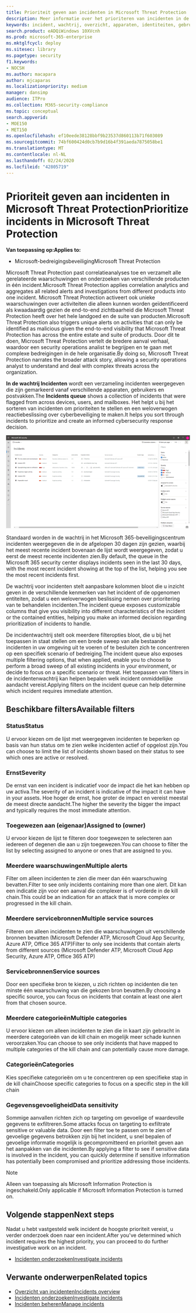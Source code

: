 ```yaml
---
title: Prioriteit geven aan incidenten in Microsoft Threat Protection
description: Meer informatie over het prioriteren van incidenten in de wachtrij voor incidenten in Microsoft Threat Protection
keywords: incident, wachtrij, overzicht, apparaten, identiteiten, gebruikers, postvak, e-mail, incidenten
search.product: eADQiWindows 10XVcnh
ms.prod: microsoft-365-enterprise
ms.mktglfcycl: deploy
ms.sitesec: library
ms.pagetype: security
f1.keywords:
- NOCSH
ms.author: macapara
author: mjcaparas
ms.localizationpriority: medium
manager: dansimp
audience: ITPro
ms.collection: M365-security-compliance
ms.topic: conceptual
search.appverid:
- MOE150
- MET150
ms.openlocfilehash: ef10eede38128bbf9b23537d860113b71f603089
ms.sourcegitcommit: 74bf600424d0cb7b9d16b4f391aeda7875058be1
ms.translationtype: MT
ms.contentlocale: nl-NL
ms.lasthandoff: 02/24/2020
ms.locfileid: "42805719"
---
```

# <a name="prioritize-incidents-in-microsoft-threat-protection"></a><span data-ttu-id="a8f19-104">Prioriteit geven aan incidenten in Microsoft Threat Protection</span><span class="sxs-lookup"><span data-stu-id="a8f19-104">Prioritize incidents in Microsoft Threat Protection</span></span>

<span data-ttu-id="a8f19-105">**Van toepassing op:**</span><span class="sxs-lookup"><span data-stu-id="a8f19-105">**Applies to:**</span></span>
- <span data-ttu-id="a8f19-106">Microsoft-bedreigingsbeveiliging</span><span class="sxs-lookup"><span data-stu-id="a8f19-106">Microsoft Threat Protection</span></span>



<span data-ttu-id="a8f19-107">Microsoft Threat Protection past correlatieanalyses toe en verzamelt alle gerelateerde waarschuwingen en onderzoeken van verschillende producten in één incident.</span><span class="sxs-lookup"><span data-stu-id="a8f19-107">Microsoft Threat Protection applies correlation analytics and aggregates all related alerts and investigations from different products into one incident.</span></span> <span data-ttu-id="a8f19-108">Microsoft Threat Protection activeert ook unieke waarschuwingen over activiteiten die alleen kunnen worden geïdentificeerd als kwaadaardig gezien de end-to-end zichtbaarheid die Microsoft Threat Protection heeft over het hele landgoed en de suite van producten.</span><span class="sxs-lookup"><span data-stu-id="a8f19-108">Microsoft Threat Protection also triggers unique alerts on activities that can only be identified as malicious given the end-to-end visibility that Microsoft Threat Protection has across the entire estate and suite of products.</span></span> <span data-ttu-id="a8f19-109">Door dit te doen, Microsoft Threat Protection vertelt de bredere aanval verhaal, waardoor een security operations analist te begrijpen en te gaan met complexe bedreigingen in de hele organisatie.</span><span class="sxs-lookup"><span data-stu-id="a8f19-109">By doing so, Microsoft Threat Protection narrates the broader attack story, allowing a security operations analyst to understand and deal with complex threats across the organization.</span></span>


<span data-ttu-id="a8f19-110">**In de wachtrij Incidenten** wordt een verzameling incidenten weergegeven die zijn gemarkeerd vanaf verschillende apparaten, gebruikers en postvakken.</span><span class="sxs-lookup"><span data-stu-id="a8f19-110">The **Incidents queue** shows a collection of incidents that were flagged from across devices, users, and mailboxes.</span></span> <span data-ttu-id="a8f19-111">Het helpt u bij het sorteren van incidenten om prioriteiten te stellen en een weloverwogen reactiebeslissing over cyberbeveiliging te maken.</span><span class="sxs-lookup"><span data-stu-id="a8f19-111">It helps you sort through incidents to prioritize and create an informed cybersecurity response decision.</span></span>


![Afbeelding van incidentenwachtrij](../../media/incidents-queue.png) 

<span data-ttu-id="a8f19-113">Standaard worden in de wachtrij in het Microsoft 365-beveiligingscentrum incidenten weergegeven die in de afgelopen 30 dagen zijn gezien, waarbij het meest recente incident bovenaan de lijst wordt weergegeven, zodat u eerst de meest recente incidenten zien.</span><span class="sxs-lookup"><span data-stu-id="a8f19-113">By default, the queue in the Microsoft 365 security center displays incidents seen in the last 30 days, with the most recent incident showing at the top of the list, helping you see the most recent incidents first.</span></span>

<span data-ttu-id="a8f19-114">De wachtrij voor incidenten stelt aanpasbare kolommen bloot die u inzicht geven in de verschillende kenmerken van het incident of de opgenomen entiteiten, zodat u een weloverwogen beslissing nemen over prioritering van te behandelen incidenten.</span><span class="sxs-lookup"><span data-stu-id="a8f19-114">The incident queue exposes customizable columns that give you visibility into different characteristics of the incident or the contained entities, helping you make an informed decision regarding prioritization of incidents to handle.</span></span> 

<span data-ttu-id="a8f19-115">De incidentwachtrij stelt ook meerdere filteropties bloot, die u bij het toepassen in staat stellen om een brede sweep van alle bestaande incidenten in uw omgeving uit te voeren of te besluiten zich te concentreren op een specifiek scenario of bedreiging.</span><span class="sxs-lookup"><span data-stu-id="a8f19-115">The incident queue also exposes multiple filtering options, that when applied, enable you to choose to perform a broad sweep of all existing incidents in your environment, or decide to focus on a specific scenario or threat.</span></span> <span data-ttu-id="a8f19-116">Het toepassen van filters in de incidentenwachtrij kan helpen bepalen welk incident onmiddellijke aandacht vereist.</span><span class="sxs-lookup"><span data-stu-id="a8f19-116">Applying filters on the incident queue can help determine which incident requires immediate attention.</span></span> 

## <a name="available-filters"></a><span data-ttu-id="a8f19-117">Beschikbare filters</span><span class="sxs-lookup"><span data-stu-id="a8f19-117">Available filters</span></span>

### <a name="status"></a><span data-ttu-id="a8f19-118">Status</span><span class="sxs-lookup"><span data-stu-id="a8f19-118">Status</span></span>
<span data-ttu-id="a8f19-119">U ervoor kiezen om de lijst met weergegeven incidenten te beperken op basis van hun status om te zien welke incidenten actief of opgelost zijn.</span><span class="sxs-lookup"><span data-stu-id="a8f19-119">You can choose to limit the list of incidents shown based on their status to see which ones are active or resolved.</span></span>

### <a name="severity"></a><span data-ttu-id="a8f19-120">Ernst</span><span class="sxs-lookup"><span data-stu-id="a8f19-120">Severity</span></span>
<span data-ttu-id="a8f19-121">De ernst van een incident is indicatief voor de impact die het kan hebben op uw activa.</span><span class="sxs-lookup"><span data-stu-id="a8f19-121">The severity of an incident is indicative of the impact it can have in your assets.</span></span> <span data-ttu-id="a8f19-122">Hoe hoger de ernst, hoe groter de impact en vereist meestal de meest directe aandacht.</span><span class="sxs-lookup"><span data-stu-id="a8f19-122">The higher the severity the bigger the impact and typically requires the most immediate attention.</span></span> 

### <a name="assigned-to-owner"></a><span data-ttu-id="a8f19-123">Toegewezen aan (eigenaar)</span><span class="sxs-lookup"><span data-stu-id="a8f19-123">Assigned to (owner)</span></span>
<span data-ttu-id="a8f19-124">U ervoor kiezen de lijst te filteren door toegewezen te selecteren aan iedereen of degenen die aan u zijn toegewezen.</span><span class="sxs-lookup"><span data-stu-id="a8f19-124">You can choose to filter the list by selecting assigned to anyone or ones that are assigned to you.</span></span>

### <a name="multiple-alerts"></a><span data-ttu-id="a8f19-125">Meerdere waarschuwingen</span><span class="sxs-lookup"><span data-stu-id="a8f19-125">Multiple alerts</span></span> 
<span data-ttu-id="a8f19-126">Filter om alleen incidenten te zien die meer dan één waarschuwing bevatten.</span><span class="sxs-lookup"><span data-stu-id="a8f19-126">Filter to see only incidents containing more than one alert.</span></span> <span data-ttu-id="a8f19-127">Dit kan een indicatie zijn voor een aanval die complexer is of vorderde in de kill chain.</span><span class="sxs-lookup"><span data-stu-id="a8f19-127">This could be an indication for an attack that is more complex or progressed in the kill chain.</span></span> 


### <a name="multiple-service-sources"></a><span data-ttu-id="a8f19-128">Meerdere servicebronnen</span><span class="sxs-lookup"><span data-stu-id="a8f19-128">Multiple service sources</span></span> 
<span data-ttu-id="a8f19-129">Filteren om alleen incidenten te zien die waarschuwingen uit verschillende bronnen bevatten (Microsoft Defender ATP, Microsoft Cloud App Security, Azure ATP, Office 365 ATP)</span><span class="sxs-lookup"><span data-stu-id="a8f19-129">Filter to only see incidents that contain alerts from different sources (Microsoft Defender ATP, Microsoft Cloud App Security, Azure ATP, Office 365 ATP)</span></span>
### <a name="service-sources"></a><span data-ttu-id="a8f19-130">Servicebronnen</span><span class="sxs-lookup"><span data-stu-id="a8f19-130">Service sources</span></span>
<span data-ttu-id="a8f19-131">Door een specifieke bron te kiezen, u zich richten op incidenten die ten minste één waarschuwing van die gekozen bron bevatten.</span><span class="sxs-lookup"><span data-stu-id="a8f19-131">By choosing a specific source, you can focus on incidents that contain at least one alert from that chosen source.</span></span> 

### <a name="multiple-categories"></a><span data-ttu-id="a8f19-132">Meerdere categorieën</span><span class="sxs-lookup"><span data-stu-id="a8f19-132">Multiple categories</span></span> 
<span data-ttu-id="a8f19-133">U ervoor kiezen om alleen incidenten te zien die in kaart zijn gebracht in meerdere categorieën van de kill chain en mogelijk meer schade kunnen veroorzaken.</span><span class="sxs-lookup"><span data-stu-id="a8f19-133">You can choose to see only incidents that have mapped to multiple categories of the kill chain and can potentially cause more damage.</span></span> 

### <a name="categories"></a><span data-ttu-id="a8f19-134">Categorieën</span><span class="sxs-lookup"><span data-stu-id="a8f19-134">Categories</span></span>
<span data-ttu-id="a8f19-135">Kies specifieke categorieën om u te concentreren op een specifieke stap in de kill chain</span><span class="sxs-lookup"><span data-stu-id="a8f19-135">Choose specific categories to focus on a specific step in the kill chain</span></span>

### <a name="data-sensitivity"></a><span data-ttu-id="a8f19-136">Gegevensgevoeligheid</span><span class="sxs-lookup"><span data-stu-id="a8f19-136">Data sensitivity</span></span>
<span data-ttu-id="a8f19-137">Sommige aanvallen richten zich op targeting om gevoelige of waardevolle gegevens te exfiltreren.</span><span class="sxs-lookup"><span data-stu-id="a8f19-137">Some attacks focus on targeting to exfiltrate sensitive or valuable data.</span></span> <span data-ttu-id="a8f19-138">Door een filter toe te passen om te zien of gevoelige gegevens betrokken zijn bij het incident, u snel bepalen of gevoelige informatie mogelijk is gecompromitteerd en prioriteit geven aan het aanpakken van die incidenten.</span><span class="sxs-lookup"><span data-stu-id="a8f19-138">By applying a filter to see if sensitive data is involved in the incident, you can quickly determine if sensitive information has potentially been compromised and prioritize addressing those incidents.</span></span>

>[!NOTE]
><span data-ttu-id="a8f19-139">Alleen van toepassing als Microsoft Information Protection is ingeschakeld.</span><span class="sxs-lookup"><span data-stu-id="a8f19-139">Only applicable if Microsoft Information Protection is turned on.</span></span>


## <a name="next-steps"></a><span data-ttu-id="a8f19-140">Volgende stappen</span><span class="sxs-lookup"><span data-stu-id="a8f19-140">Next steps</span></span>
<span data-ttu-id="a8f19-141">Nadat u hebt vastgesteld welk incident de hoogste prioriteit vereist, u verder onderzoek doen naar een incident.</span><span class="sxs-lookup"><span data-stu-id="a8f19-141">After you've determined which incident requires the highest priority, you can proceed to do further investigative work on an incident.</span></span>
- [<span data-ttu-id="a8f19-142">Incidenten onderzoeken</span><span class="sxs-lookup"><span data-stu-id="a8f19-142">Investigate incidents</span></span>](investigate-incidents.md)


## <a name="related-topics"></a><span data-ttu-id="a8f19-143">Verwante onderwerpen</span><span class="sxs-lookup"><span data-stu-id="a8f19-143">Related topics</span></span>
- [<span data-ttu-id="a8f19-144">Overzicht van incidenten</span><span class="sxs-lookup"><span data-stu-id="a8f19-144">Incidents overview</span></span>](incidents-overview.md)
- [<span data-ttu-id="a8f19-145">Incidenten onderzoeken</span><span class="sxs-lookup"><span data-stu-id="a8f19-145">Investigate incidents</span></span>](investigate-incidents.md)
- [<span data-ttu-id="a8f19-146">Incidenten beheren</span><span class="sxs-lookup"><span data-stu-id="a8f19-146">Manage incidents</span></span>](manage-incidents.md)
